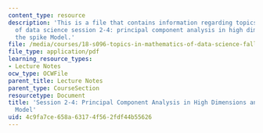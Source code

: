 ```yaml
---
content_type: resource
description: 'This is a file that contains information regarding topics in mathematics
  of data science session 2-4: principal component analysis in high dimensions and
  the spike Model.'
file: /media/courses/18-s096-topics-in-mathematics-of-data-science-fall-2015/4c9fa7ce658a63174f562fdf44b55626_MIT18_S096F15_Ses2_4.pdf
file_type: application/pdf
learning_resource_types:
- Lecture Notes
ocw_type: OCWFile
parent_title: Lecture Notes
parent_type: CourseSection
resourcetype: Document
title: 'Session 2-4: Principal Component Analysis in High Dimensions and the Spike
  Model'
uid: 4c9fa7ce-658a-6317-4f56-2fdf44b55626
---
```

